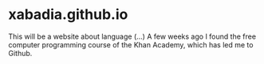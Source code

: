 # xabadia.github.io
This will be a website about language (...)
A few weeks ago I found the free computer programming course of the Khan Academy, which has led me to Github.

